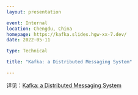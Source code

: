 ```yaml
---
layout: presentation

event: Internal
location: Chengdu, China
homepage: https://kafka.slides.hgw-xx-7.dev/
date: 2022-05-11

type: Technical

title: "Kafka: a Distributed Messaging System"

---
```


详见：[Kafka: a Distributed Messaging System](https://kafka.slides.hgw-xx-7.dev)
